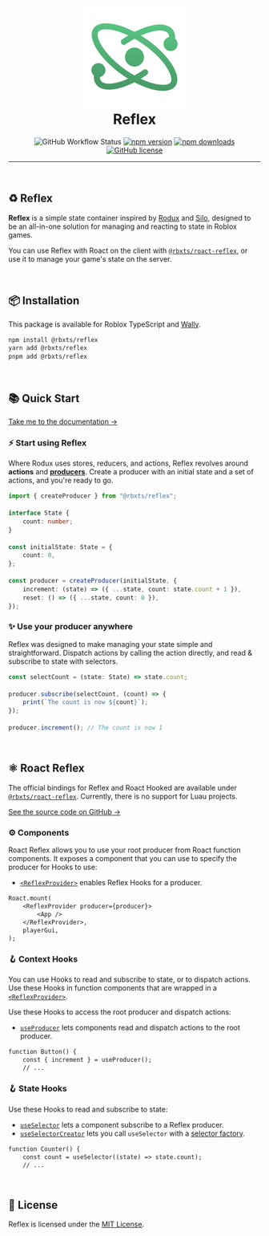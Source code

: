 <h1 align="center">
	<a href="https://www.npmjs.com/package/@rbxts/reflex">
		<img src="public/logo.png" alt="Reflex" width="200" />
	</a>
	<br />
	<b>Reflex</b>
</h1>

<div align="center">

![GitHub Workflow Status](https://img.shields.io/github/actions/workflow/status/littensy/reflex/ci.yml?branch=master&style=for-the-badge&logo=github)
[![npm version](https://img.shields.io/npm/v/@rbxts/reflex.svg?style=for-the-badge&logo=npm)](https://www.npmjs.com/package/@rbxts/reflex)
[![npm downloads](https://img.shields.io/npm/dt/@rbxts/reflex.svg?style=for-the-badge&logo=npm)](https://www.npmjs.com/package/@rbxts/reflex)
[![GitHub license](https://img.shields.io/github/license/littensy/reflex?style=for-the-badge)](LICENSE.md)

</div>

---

&nbsp;

## ♻️ Reflex

**Reflex** is a simple state container inspired by [Rodux](https://github.com/roblox/rodux) and [Silo](https://github.com/sleitnick/rbxts-silo), designed to be an all-in-one solution for managing and reacting to state in Roblox games.

You can use Reflex with Roact on the client with [`@rbxts/roact-reflex`](https://npmjs.com/package/@rbxts/roact-reflex), or use it to manage your game's state on the server.

&nbsp;

## 📦 Installation

This package is available for Roblox TypeScript and [Wally](https://wally.run/package/littensy/reflex).

```bash
npm install @rbxts/reflex
yarn add @rbxts/reflex
pnpm add @rbxts/reflex
```

&nbsp;

## 📚 Quick Start

[Take me to the documentation →](https://littensy.github.io/reflex)

### ⚡️ Start using Reflex

Where Rodux uses stores, reducers, and actions, Reflex revolves around **actions** and [**producers**](https://littensy.github.io/reflex/docs/reference/reflex/producer). Create a producer with an initial state and a set of actions, and you're ready to go.

```ts
import { createProducer } from "@rbxts/reflex";

interface State {
	count: number;
}

const initialState: State = {
	count: 0,
};

const producer = createProducer(initialState, {
	increment: (state) => ({ ...state, count: state.count + 1 }),
	reset: () => ({ ...state, count: 0 }),
});
```

### ✨ Use your producer anywhere

Reflex was designed to make managing your state simple and straightforward. Dispatch actions by calling the action directly, and read & subscribe to state with selectors.

```ts
const selectCount = (state: State) => state.count;

producer.subscribe(selectCount, (count) => {
	print(`The count is now ${count}`);
});

producer.increment(); // The count is now 1
```

&nbsp;

## ⚛️ Roact Reflex

The official bindings for Reflex and Roact Hooked are available under [`@rbxts/roact-reflex`](https://www.npmjs.com/package/@rbxts/roact-reflex). Currently, there is no support for Luau projects.

[See the source code on GitHub →](https://github.com/littensy/roact-reflex)

### ⚙️ Components

Roact Reflex allows you to use your root producer from Roact function components. It exposes a component that you can use to specify the producer for Hooks to use:

-   [`<ReflexProvider>`](https://littensy.github.io/reflex/docs/reference/roact-reflex/reflex-provider) enables Reflex Hooks for a producer.

```tsx
Roact.mount(
	<ReflexProvider producer={producer}>
		<App />
	</ReflexProvider>,
	playerGui,
);
```

### 🪝 Context Hooks

You can use Hooks to read and subscribe to state, or to dispatch actions. Use these Hooks in function components that are wrapped in a [`<ReflexProvider>`](https://littensy.github.io/reflex/docs/reference/roact-reflex/reflex-provider).

Use these Hooks to access the root producer and dispatch actions:

-   [`useProducer`](https://littensy.github.io/reflex/docs/reference/roact-reflex/use-producer) lets components read and dispatch actions to the root producer.

```tsx
function Button() {
    const { increment } = useProducer();
    // ...
```

### 🪝 State Hooks

Use these Hooks to read and subscribe to state:

-   [`useSelector`](https://littensy.github.io/reflex/docs/reference/roact-reflex/use-selector) lets a component subscribe to a Reflex producer.
-   [`useSelectorCreator`](https://littensy.github.io/reflex/docs/reference/roact-reflex/use-selector-creator) lets you call `useSelector` with a [selector factory](https://littensy.github.io/reflex/docs/reference/reflex/create-selector#selector-factories).

```tsx
function Counter() {
    const count = useSelector((state) => state.count);
    // ...
```

&nbsp;

## 📝 License

Reflex is licensed under the [MIT License](LICENSE.md).
